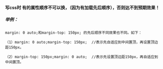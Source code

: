 #### 写css时 有的属性顺序不可以换，（因为有加载先后顺序），否则达不到预期效果！
##### 举例：
```
margin: 0 auto;和margin-top: 150px; 的先后顺序不同效果也不同。如下：

（1）margin: 0 auto;margin-top: 150px;  //表示先自适应到中间置顶，再设置顶边距150px。

（2）margin-top: 150px;margin: 0 auto;  //表示先设置顶边距150px，再自适应到中间置顶。
```
